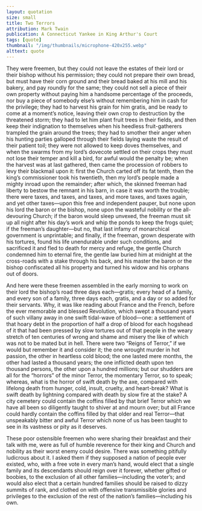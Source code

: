 ```yaml
---
layout: quotation
size: small
title: Two Terrors
attribution: Mark Twain
publication: A Connecticut Yankee in King Arthur's Court
tags: [quote]
thumbnail: "/img/thumbnails/microphone-420x255.webp"
alttext: quote
---
```


They were freemen, but they could not leave the estates of their lord or their bishop without his permission; they could not prepare their own bread, but 
must have their corn ground and their bread baked at his mill and his bakery, and pay roundly for the same; they could not sell a piece of their own property 
without paying him a handsome percentage of the proceeds, nor buy a piece of somebody else’s without remembering him in cash for the privilege; they had 
to harvest his grain for him gratis, and be ready to come at a moment’s notice, leaving their own crop to destruction by the threatened storm; they had to 
let him plant fruit trees in their fields, and then keep their indignation to themselves when his heedless fruit-gatherers trampled the grain around the 
trees; they had to smother their anger when his hunting parties galloped through their fields laying waste the result of their patient toil; they were not 
allowed to keep doves themselves, and when the swarms from my lord’s dovecote settled on their crops they must not lose their temper and kill a bird, for 
awful would the penalty be; when the harvest was at last gathered, then came the procession of robbers to levy their blackmail upon it: first the Church 
carted off its fat tenth, then the king’s commissioner took his twentieth, then my lord’s people made a mighty inroad upon the remainder; after which, the 
skinned freeman had liberty to bestow the remnant in his barn, in case it was worth the trouble; there were taxes, and taxes, and taxes, and more taxes, and 
taxes again, and yet other taxes—upon this free and independent pauper, but none upon his lord the baron or the bishop, none upon the wasteful nobility or 
the all-devouring Church; if the baron would sleep unvexed, the freeman must sit up all night after his day’s work and whip the ponds to keep the frogs quiet; 
if the freeman’s daughter—but no, that last infamy of monarchical government is unprintable; and finally, if the freeman, grown desperate with his tortures, 
found his life unendurable under such conditions, and sacrificed it and fled to death for mercy and refuge, the gentle Church condemned him to eternal fire, 
the gentle law buried him at midnight at the cross-roads with a stake through his back, and his master the baron or the bishop confiscated all his property 
and turned his widow and his orphans out of doors.

And here were these freemen assembled in the early morning to work on their lord the bishop’s road three days each—gratis; every head of a family, and every 
son of a family, three days each, gratis, and a day or so added for their servants. Why, it was like reading about France and the French, before the ever 
memorable and blessed Revolution, which swept a thousand years of such villany away in one swift tidal-wave of blood—one: a settlement of that hoary debt 
in the proportion of half a drop of blood for each hogshead of it that had been pressed by slow tortures out of that people in the weary stretch of ten 
centuries of wrong and shame and misery the like of which was not to be mated but in hell. There were two “Reigns of Terror,” if we would but remember it 
and consider it; the one wrought murder in hot passion, the other in heartless cold blood; the one lasted mere months, the other had lasted a thousand 
years; the one inflicted death upon ten thousand persons, the other upon a hundred millions; but our shudders are all for the “horrors” of the minor 
Terror, the momentary Terror, so to speak; whereas, what is the horror of swift death by the axe, compared with lifelong death from hunger, cold, insult, 
cruelty, and heart-break? What is swift death by lightning compared with death by slow fire at the stake? A city cemetery could contain the coffins filled 
by that brief Terror which we have all been so diligently taught to shiver at and mourn over; but all France could hardly contain the coffins filled by 
that older and real Terror—that unspeakably bitter and awful Terror which none of us has been taught to see in its vastness or pity as it deserves.

These poor ostensible freemen who were sharing their breakfast and their talk with me, were as full of humble reverence for their king and Church and 
nobility as their worst enemy could desire. There was something pitifully ludicrous about it. I asked them if they supposed a nation of people ever 
existed, who, with a free vote in every man’s hand, would elect that a single family and its descendants should reign over it forever, whether gifted 
or boobies, to the exclusion of all other families—including the voter’s; and would also elect that a certain hundred families should be raised to dizzy 
summits of rank, and clothed on with offensive transmissible glories and privileges to the exclusion of the rest of the nation’s families—including his 
own.
